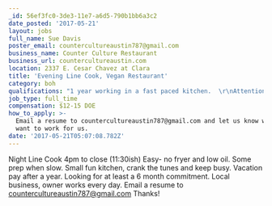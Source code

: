 ```yaml
---
_id: 56ef3fc0-3de3-11e7-a6d5-790b1bb6a3c2
date_posted: '2017-05-21'
layout: jobs
full_name: Sue Davis
poster_email: countercultureaustin787@gmail.com
business_name: Counter Culture Restaurant
business_url: countercultureaustin.com
location: 2337 E. Cesar Chavez at Clara
title: 'Evening Line Cook, Vegan Restaurant'
category: boh
qualifications: "1 year working in a fast paced kitchen.  \r\nAttention to detail, good communication, easy to get along with, organized  and punctual."
job_type: full_time
compensation: $12-15 DOE
how_to_apply: >-
  Email a resume to countercultureaustin787@gmail.com and let us know why you
  want to work for us.
date: '2017-05-21T05:07:08.782Z'
---
```

Night Line Cook 4pm to close (11:30ish)
Easy- no fryer  and low oil.  Some prep when slow.
Small fun kitchen, crank the tunes and keep busy.
Vacation pay after a year.
Looking for at least a 6 month commitment. 
Local business, owner works every day.
Email a resume to countercultureaustin787@gmail.com
Thanks!

